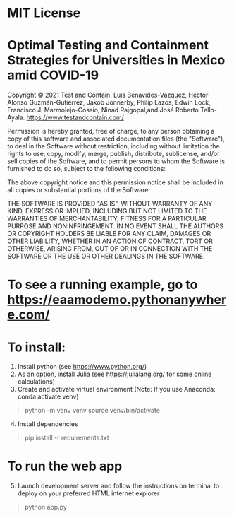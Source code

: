 # MIT License

# Optimal Testing and Containment Strategies for Universities in Mexico amid COVID-19

Copyright © 2021 Test and Contain. Luis Benavides-Vázquez, Héctor Alonso Guzmán-Gutiérrez, Jakob Jonnerby, Philip Lazos, Edwin Lock, Francisco J. Marmolejo-Cossío, Ninad Rajgopal,and José Roberto Tello-Ayala. https://www.testandcontain.com/

Permission is hereby granted, free of charge, to any person obtaining a copy of this software and associated documentation files (the "Software"), to deal in the Software without restriction, including without limitation the rights to use, copy, modify, merge, publish, distribute, sublicense, and/or sell copies of the Software, and to permit persons to whom the Software is furnished to do so, subject to the following conditions:

The above copyright notice and this permission notice shall be included in all copies or substantial portions of the Software.

THE SOFTWARE IS PROVIDED "AS IS", WITHOUT WARRANTY OF ANY KIND, EXPRESS OR IMPLIED, INCLUDING BUT NOT LIMITED TO THE WARRANTIES OF MERCHANTABILITY, FITNESS FOR A PARTICULAR PURPOSE AND NONINFRINGEMENT. IN NO EVENT SHALL THE AUTHORS OR COPYRIGHT HOLDERS BE LIABLE FOR ANY CLAIM, DAMAGES OR OTHER LIABILITY, WHETHER IN AN ACTION OF CONTRACT, TORT OR OTHERWISE, ARISING FROM, OUT OF OR IN CONNECTION WITH THE SOFTWARE OR THE USE OR OTHER DEALINGS IN THE SOFTWARE.

# To see a running example, go to  https://eaamodemo.pythonanywhere.com/
# To install:
1. Install python (see https://www.python.org/)
2. As an option, install Julia (see https://julialang.org/ for some online calculations)
3. Create and activate virtual environment (Note: If you use Anaconda: conda activate venv)
> python -m venv venv
> source venv/bin/activate 

4. Install dependencies
> pip install -r requirements.txt

# To run the web app
5. Launch development server and follow the instructions on terminal to deploy on your preferred HTML internet explorer
> python app.py
>

